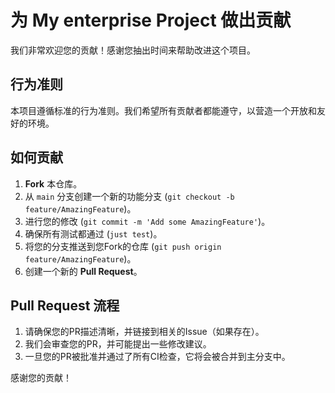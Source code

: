 # 为 My enterprise Project 做出贡献

我们非常欢迎您的贡献！感谢您抽出时间来帮助改进这个项目。

## 行为准则

本项目遵循标准的行为准则。我们希望所有贡献者都能遵守，以营造一个开放和友好的环境。

## 如何贡献

1.  **Fork** 本仓库。
2.  从 `main` 分支创建一个新的功能分支 (`git checkout -b feature/AmazingFeature`)。
3.  进行您的修改 (`git commit -m 'Add some AmazingFeature'`)。
4.  确保所有测试都通过 (`just test`)。
5.  将您的分支推送到您Fork的仓库 (`git push origin feature/AmazingFeature`)。
6.  创建一个新的 **Pull Request**。

## Pull Request 流程

1.  请确保您的PR描述清晰，并链接到相关的Issue（如果存在）。
2.  我们会审查您的PR，并可能提出一些修改建议。
3.  一旦您的PR被批准并通过了所有CI检查，它将会被合并到主分支中。

感谢您的贡献！
